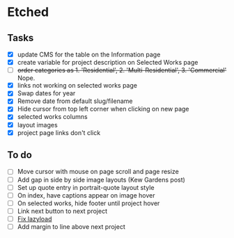 # Etched


## Tasks

- [x] update CMS for the table on the Information page
- [x] create variable for project description on Selected Works page
- [ ] ~~order categories as 1. 'Residential', 2. 'Multi-Residential', 3. 'Commercial'~~ Nope.
- [x] links not working on selected works page
- [x] Swap dates for year
- [x] Remove date from default slug/filename
- [x] Hide cursor from top left corner when clicking on new page
- [x] selected works columns
- [x] layout images
- [x] project page links don't click

## To do
- [ ] Move cursor with mouse on page scroll and page resize
- [ ] Add gap in side by side image layouts (Kew Gardens post)
- [ ] Set up quote entry in portrait-quote layout style
- [ ] On index, have captions appear on image hover
- [ ] On selected works, hide footer until project hover
- [ ] Link next button to next project
- [ ] [Fix lazyload](https://dev.to/p4lm/lazy-loading-images-in-hugo-45e0)
- [ ] Add margin to line above next project